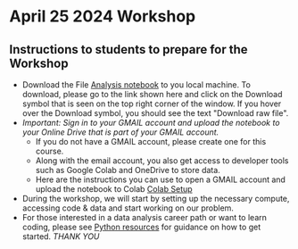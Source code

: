 # April 25 2024 Workshop

## Instructions to students to prepare for the Workshop
* Download the File [Analysis notebook](./test_notebook.ipynb) to you local machine. To download, please go to the link shown here and click on the Download symbol that is seen on the top right corner of the window. If you hover over the Download symbol, you should see the text "Download raw file".
* *Important: Sign in to your GMAIL account and upload the notebook to your Online Drive that is part of your GMAIL account.*
  * If you do not have a GMAIL account, please create one for this course.  
  * Along with the email account, you also get access to developer tools such as Google Colab and OneDrive to store data.
  * Here are the instructions you can use to open a GMAIL account and upload the notebook to Colab [Colab Setup](./gmail_setup.md)
* During the workshop, we will start by setting up the necessary compute, accessing code & data and start working on our problem.
* For those interested in a data analysis career path or want to learn coding, please see [Python resources](./python_introduction.md) for guidance on how to get started.
  *THANK YOU*
